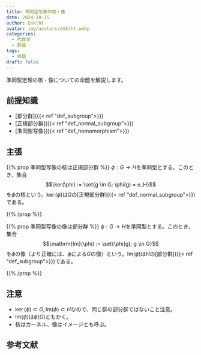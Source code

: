 ```yaml
---
title: 準同型写像の核・像
date: 2024-10-15
author: Enklht
avatar: img/avatars/enklht.webp
categories:
  - 代数学
  - 群論
tags:
  - 命題
draft: false
---
```


準同型定理の核・像についての命題を解説します。

<!--more-->

## 前提知識

- [部分群]({{< ref "def_subgroup">}})
- [正規部分群]({{< ref "def_normal_subgroup">}})
- [準同型写像]({{< ref "def_homomorphism">}})

## 主張

{{% prop 準同型写像の核は正規部分群 %}}
$\phi: G \to H$を準同型とする。このとき、集合
$$\ker(\phi) := \set{g \in G; \phi(g) = e_H}$$
を$\phi$の核という。$\ker(\phi)$は$G$の[正規部分群]({{< ref "def_normal_subgroup">}})である。

{{% /prop %}}

{{% prop 準同型写像の像は部分群 %}}
$\phi: G \to H$を準同型とする。このとき、集合
$$\mathrm{Im}(\phi) := \set{\phi(g); g \in G}$$
を$\phi$の像（より正確には、$\phi$による$G$の像）という。$\mathrm{Im}(\phi)$は$H$の[部分群]({{< ref "def_subgroup">}})である。

{{% /prop %}}

## 注意

- $\ker(\phi) \subset G, \mathrm{Im}(\phi) \subset H$なので、同じ群の部分群ではないこと注意。
- $\mathrm{Im}(\phi)$は$\phi(G)$ともかく。
- 核はカーネル、像はイメージとも呼ぶ。

## 参考文献
